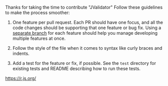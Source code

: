 Thanks for taking the time to contribute "JValidator" Follow these guidelines to make the process smoother:

1. One feature per pull request. Each PR should have one focus, and all the code changes should be supporting that one feature or bug fix. Using a [separate branch](https://guides.github.com/introduction/flow/index.html) for each feature should help you manage developing multiple features at once.

2. Follow the style of the file when it comes to syntax like curly braces and indents.

3. Add a test for the feature or fix, if possible. See the `test` directory for existing tests and README describing how to run these tests.

https://r.js.org/
